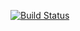 [![Build Status](https://app.travis-ci.com/hlomla/api-with-psql-workshop-2.svg?branch=main)](https://app.travis-ci.com/hlomla/api-with-psql-workshop-2)